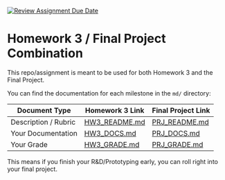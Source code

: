[![Review Assignment Due Date](https://classroom.github.com/assets/deadline-readme-button-24ddc0f5d75046c5622901739e7c5dd533143b0c8e959d652212380cedb1ea36.svg)](https://classroom.github.com/a/kfuBOb8s)
# Homework 3 / Final Project Combination

This repo/assignment is meant to be used for both Homework 3 and the Final Project.

You can find the documentation for each milestone in the `md/` directory:

| Document Type        | Homework 3 Link                     | Final Project Link                  |
| -------------------- | ----------------------------------- | ----------------------------------- |
| Description / Rubric | [HW3_README.md](./md/HW3_README.md) | [PRJ_README.md](./md/PRJ_README.md) |
| Your Documentation   | [HW3_DOCS.md](./md/HW3_DOCS.md)     | [PRJ_DOCS.md](./md/PRJ_DOCS.md)     |
| Your Grade           | [HW3_GRADE.md](./md/HW3_GRADE.md)   | [PRJ_GRADE.md](./md/PRJ_GRADE.md)   |

This means if you finish your R&D/Prototyping early, you can roll right into your final project.
